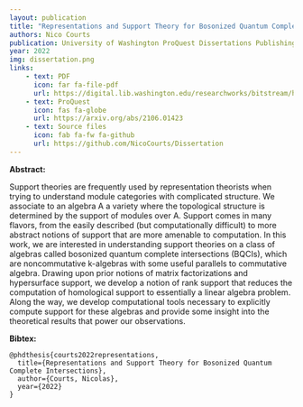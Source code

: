 ```yaml
---
layout: publication
title: "Representations and Support Theory for Bosonized Quantum Complete Intersections"
authors: Nico Courts
publication: University of Washington ProQuest Dissertations Publishing
year: 2022
img: dissertation.png
links:
    - text: PDF
      icon: far fa-file-pdf
      url: https://digital.lib.washington.edu/researchworks/bitstream/handle/1773/49080/Courts_washington_0250E_24203.pdf?sequence=1&isAllowed=y
    - text: ProQuest
      icon: fas fa-globe
      url: https://arxiv.org/abs/2106.01423
    - text: Source files
      icon: fab fa-fw fa-github
      url: https://github.com/NicoCourts/Dissertation
---
```


**Abstract:**

Support theories are frequently used by representation theorists when trying to understand module categories with complicated structure. We associate to an algebra A a variety where the topological structure is determined by the support of modules over A. Support comes in many flavors, from the easily described (but computationally difficult) to more abstract notions of support that are more amenable to computation. In this work, we are interested in understanding support theories on a class of algebras called bosonized quantum complete intersections (BQCIs), which are noncommutative k-algebras with some useful parallels to commutative algebra. Drawing upon prior notions of matrix factorizations and hypersurface support, we develop a notion of rank support that reduces the computation of homological support to essentially a linear algebra problem. Along the way, we develop computational tools necessary to explicitly compute support for these algebras and provide some insight into the theoretical results that power our observations.

**Bibtex:**
```
@phdthesis{courts2022representations,
  title={Representations and Support Theory for Bosonized Quantum Complete Intersections},
  author={Courts, Nicolas},
  year={2022}
}
```